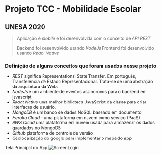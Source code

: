 # Projeto TCC - Mobilidade Escolar 
## UNESA 2020

> Aplicação é *mobile* e foi desenvolvida com o conceito de *API REST* 
>
> Backend foi desenvolvido usando *NodeJs*
> Frontend foi desenvolvido usando *React Native*
>

### Definição de alguns conceitos que foram usados nesse projeto

- *REST* significa Representational State Transfer. Em português, Transferência de Estado Representacional. Trata-se de uma abstração da arquitetura da Web.
- *NodeJs*  é um ambiente de eventos assincronos para o backend em javascript
- *React Native* uma melhor biblioteca JavaScript da classe para criar interfaces de usuário.
- *MongoDB* é um banco de dados NoSQL baseado em documento
- *Heroku Cloud* - uma plataforma em nuvem como serviço (PaaS)
- *AWS Cloud* uma plataforma em nuvem usada para armazenar os dados guardados no MongoDB
- *Github* plataforma de controle de versão
- Geolocalização do google para implementar o mapa do app.



Tela Principal do App
![ScreenLogin](https://raw.githubusercontent.com/Diguix/mobilidadeEscolar/master/Image/ScreenLogin.png)